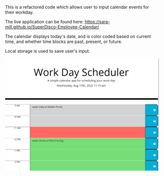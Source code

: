 This is a refactored code which allows user to input calendar events for their workday.

The live application can be found here: https://sara-mill.github.io/SuperDisco-Employee-Calendar/

The calendar displays today's date, and is color coded based on current time, and whether time blocks are past, present, or future.

Local storage is used to save user's input.

![Screenshot of calendar with past time in grey, current time in red, and future time in green](assets/Screenshot%20Schedule%20Calendar.png)
